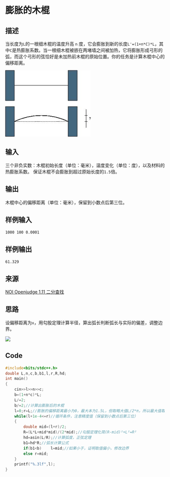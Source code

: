  # 膨胀的木棍


## 描述

当长度为`L`的一根细木棍的温度升高 `n` 度，它会膨胀到新的长度`L'=(1+n*C)*L`，其中`C`是热膨胀系数。当一根细木棍被嵌在两堵墙之间被加热，它将膨胀形成弓形的弧，而这个弓形的弦恰好是未加热前木棍的原始位置。你的任务是计算木棍中心的偏移距离。

![](images/1423469597.jpg)

## 输入

三个非负实数：木棍初始长度（单位：毫米），温度变化（单位：度），以及材料的热膨胀系数。
保证木棍不会膨胀到超过原始长度的`1.5`倍。

## 输出

木棍中心的偏移距离（单位：毫米），保留到小数点后第三位。

## 样例输入
	
	1000 100 0.0001

## 样例输出

	61.329

## 来源

[NOI Openjudge 1.11 二分查找](http://noi.openjudge.cn/ch0111/09/)

## 思路

设偏移距离为`x`，用勾股定理计算半径，算出弧长判断弧长与实际的偏差，调整边界。

![](https://img-my.csdn.net/uploads/201107/31/0_13121018578dRo.gif)

## Code

```c++
#include<bits/stdc++.h>
double L,n,c,b,b1,l,r,R,hd;
int main()
{
    cin>>l>>n>>c;
	b=(1+n*c)*L;
    L/=2;
    b/=2;//计算出膨胀后的木棍
	l=0;r=L;//膨胀的偏移距离最小为0，最大本为1.5L，但取略大值L/2*π，所以最大值取L/2，L已经平分
	while(l+1e-4<=r)//循环条件，注意精度值（保留到小数点后第三位）
	{
		double mid=(l+r)/2;
		R=(L*L+mid*mid)/(2*mid);//勾股定理化简(R-mid)²+L²=R²
		hd=asin(L/R);//计算弧度，正弦定理
		b1=hd*R;//弧长计算公式
		if(b1<b)	l=mid;//如果小于，证明取值偏小，修改边界
		else r=mid;
	}
	printf("%.3lf",l);
}
```
